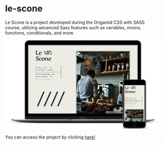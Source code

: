 # le-scone
Le Scone is a project developed during the Origamid CSS with SASS course, utilizing advanced Sass features such as variables, mixins, functions, conditionals, and more.

![Desktop](img/screenshot.png)

You can access the project by clicking [here!](https://brunaa-f.github.io/le-scone/)
